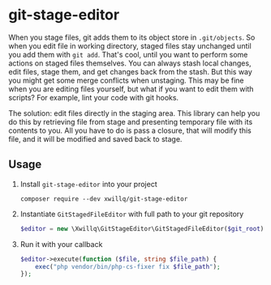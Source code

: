 # git-stage-editor

When you stage files, git adds them to its object store in `.git/objects`. So when
you edit file in working directory, staged files stay unchanged until you add them
with `git add`. That's cool, until you want to perform some actions on staged files
themselves. You can always stash local changes, edit files, stage them, and get
changes back from the stash. But this way you might get some merge conflicts
when unstaging. This may be fine when you are editing files yourself, but what if
you want to edit them with scripts? For example, lint your code with git hooks.

The solution: edit files directly in the staging area. This library can help you
do this by retrieving file from stage and presenting temporary file with its contents
to you. All you have to do is pass a closure, that will modify this file, and it
will be modified and saved back to stage.

## Usage

1. Install `git-stage-editor` into your project
    ```shell
    composer require --dev xwillq/git-stage-editor
    ```
2. Instantiate `GitStagedFileEditor` with full path to your git repository
    ```php
    $editor = new \Xwillq\GitStageEditor\GitStagedFileEditor($git_root);
    ```
3. Run it with your callback
    ```php
    $editor->execute(function ($file, string $file_path) {
        exec("php vendor/bin/php-cs-fixer fix $file_path");
    });
    ```
